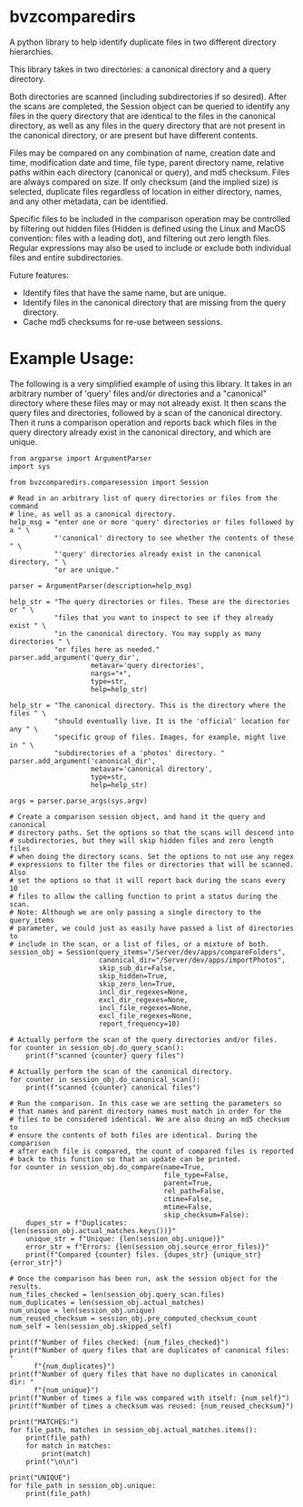 # bvzcomparedirs

A python library to help identify duplicate files in two different directory hierarchies.

This library takes in two directories: a canonical directory and a query directory.

Both directories are scanned (including subdirectories if so desired). After the scans are completed, the Session object can be queried to identify any files in the query directory that are identical to the files in the canonical directory, as well as any files in the query directory that are not present in the canonical directory, or are present but have different contents.

Files may be compared on any combination of name, creation date and time, modification date and time, file type, parent directory name, relative paths within each directory (canonical or query), and md5 checksum. Files are always compared on size. If only checksum (and the implied size) is selected, duplicate files regardless of location in either directory, names, and any other metadata, can be identified.

Specific files to be included in the comparison operation may be controlled by filtering out hidden files (Hidden is defined using the Linux and MacOS convention: files with a leading dot), and filtering out zero length files. Regular expressions may also be used to include or exclude both individual files and entire subdirectories.

Future features: 
- Identify files that have the same name, but are unique.
- Identify files in the canonical directory that are missing from the query directory.
- Cache md5 checksums for re-use between sessions.

# Example Usage:

The following is a very simplified example of using this library. It takes in an arbitrary number of 'query' files and/or
directories and a "canonical" directory where these files may or may not already exist. It then scans the query files and
directories, followed by a scan of the canonical directory. Then it runs a comparison operation and reports back which
files in the query directory already exist in the canonical directory, and which are unique.

```
from argparse import ArgumentParser
import sys

from bvzcomparedirs.comparesession import Session

# Read in an arbitrary list of query directories or files from the command
# line, as well as a canonical directory.
help_msg = "enter one or more 'query' directories or files followed by a " \
           "'canonical' directory to see whether the contents of these " \
           "'query' directories already exist in the canonical directory, " \
           "or are unique."

parser = ArgumentParser(description=help_msg)

help_str = "The query directories or files. These are the directories or " \
           "files that you want to inspect to see if they already exist " \
           "in the canonical directory. You may supply as many directories " \
           "or files here as needed."
parser.add_argument('query_dir',
                    metavar='query directories',
                    nargs="+",
                    type=str,
                    help=help_str)

help_str = "The canonical directory. This is the directory where the files " \
           "should eventually live. It is the 'official' location for any " \
           "specific group of files. Images, for example, might live in " \
           "subdirectories of a 'photos' directory. "
parser.add_argument('canonical_dir',
                    metavar='canonical directory',
                    type=str,
                    help=help_str)

args = parser.parse_args(sys.argv)

# Create a comparison session object, and hand it the query and canonical
# directory paths. Set the options so that the scans will descend into
# subdirectories, but they will skip hidden files and zero length files
# when doing the directory scans. Set the options to not use any regex
# expressions to filter the files or directories that will be scanned. Also
# set the options so that it will report back during the scans every 10
# files to allow the calling function to print a status during the scan.
# Note: Although we are only passing a single directory to the query_items
# parameter, we could just as easily have passed a list of directories to
# include in the scan, or a list of files, or a mixture of both.
session_obj = Session(query_items="/Server/dev/apps/compareFolders",
                      canonical_dir="/Server/dev/apps/importPhotos",
                      skip_sub_dir=False,
                      skip_hidden=True,
                      skip_zero_len=True,
                      incl_dir_regexes=None,
                      excl_dir_regexes=None,
                      incl_file_regexes=None,
                      excl_file_regexes=None,
                      report_frequency=10)

# Actually perform the scan of the query directories and/or files.
for counter in session_obj.do_query_scan():
    print(f"scanned {counter} query files")

# Actually perform the scan of the canonical directory.
for counter in session_obj.do_canonical_scan():
    print(f"scanned {counter} canonical files")

# Run the comparison. In this case we are setting the parameters so
# that names and parent directory names must match in order for the
# files to be considered identical. We are also doing an md5 checksum to
# ensure the contents of both files are identical. During the comparison
# after each file is compared, the count of compared files is reported
# back to this function so that an update can be printed.
for counter in session_obj.do_compare(name=True,
                                      file_type=False,
                                      parent=True,
                                      rel_path=False,
                                      ctime=False,
                                      mtime=False,
                                      skip_checksum=False):
    dupes_str = f"Duplicates: {len(session_obj.actual_matches.keys())}"
    unique_str = f"Unique: {len(session_obj.unique)}"
    error_str = f"Errors: {len(session_obj.source_error_files)}"
    print(f"Compared {counter} files. {dupes_str} {unique_str} {error_str}")

# Once the comparison has been run, ask the session object for the results.
num_files_checked = len(session_obj.query_scan.files)
num_duplicates = len(session_obj.actual_matches)
num_unique = len(session_obj.unique)
num_reused_checksum = session_obj.pre_computed_checksum_count
num_self = len(session_obj.skipped_self)

print(f"Number of files checked: {num_files_checked}")
print(f"Number of query files that are duplicates of canonical files: "
      f"{num_duplicates}")
print(f"Number of query files that have no duplicates in canonical dir: "
      f"{num_unique}")
print(f"Number of times a file was compared with itself: {num_self}")
print(f"Number of times a checksum was reused: {num_reused_checksum}")

print("MATCHES:")
for file_path, matches in session_obj.actual_matches.items():
    print(file_path)
    for match in matches:
        print(match)
    print("\n\n")

print("UNIQUE")
for file_path in session_obj.unique:
    print(file_path)

```